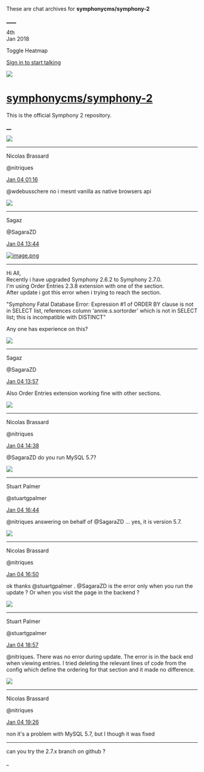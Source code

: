 These are chat archives for **symphonycms/symphony-2**

[__](/symphonycms/symphony-2/archives/2018/01/05)[__](/symphonycms/symphony-2/archives/2018/01/03)

4th  
Jan 2018

Toggle Heatmap

[Sign in to start talking](/login?action=login&button=archive-login)

![](https://avatars-02.gitter.im/group/iv/3/57542c45c43b8c601977197e?s=48)

#  [symphonycms/symphony-2](/symphonycms/symphony-2)

This is the official Symphony 2 repository.

[ __](/orgs/symphonycms/rooms "More symphonycms rooms")

![](https://avatars1.githubusercontent.com/u/771169?v=4&s=30)

____

Nicolas Brassard

@nitriques

[Jan 04
01:16](https://gitter.im/symphonycms/symphony-2?at=5a4d807968d092bb621f4e91)

@wdebusschere no i mesnt vanilla as native browsers api

![](https://avatars0.githubusercontent.com/u/25058474?v=4&s=30)

____

Sagaz

@SagaraZD

[Jan 04
13:44](https://gitter.im/symphonycms/symphony-2?at=5a4e2fa103838b2f2a6d6e53)

[![image.png](https://files.gitter.im/symphonycms/symphony-2/Iawv/thumb/image.png)](https://files.gitter.im/symphonycms/symphony-2/Iawv/image.png)

____

Hi All,  
Recently i have upgraded Symphony 2.6.2 to Symphony 2.7.0.  
I'm using Order Entries 2.3.8 extension with one of the section.  
After update i got this error when i trying to reach the section.

"Symphony Fatal Database Error: Expression #1 of ORDER BY clause is not in
SELECT list, references column 'annie.s.sortorder' which is not in SELECT
list; this is incompatible with DISTINCT"

Any one has experience on this?

![](https://avatars0.githubusercontent.com/u/25058474?v=4&s=30)

____

Sagaz

@SagaraZD

[Jan 04
13:57](https://gitter.im/symphonycms/symphony-2?at=5a4e32c9ce68c3bc747a3a96)

Also Order Entries extension working fine with other sections.

![](https://avatars1.githubusercontent.com/u/771169?v=4&s=30)

____

Nicolas Brassard

@nitriques

[Jan 04
14:38](https://gitter.im/symphonycms/symphony-2?at=5a4e3c7e0163b02810b05278)

@SagaraZD do you run MySQL 5.7?

![](https://avatars1.githubusercontent.com/u/825064?v=4&s=30)

____

Stuart Palmer

@stuartgpalmer

[Jan 04
16:44](https://gitter.im/symphonycms/symphony-2?at=5a4e59fa03838b2f2a6e6bc0)

@nitriques answering on behalf of @SagaraZD ... yes, it is version 5.7.

![](https://avatars1.githubusercontent.com/u/771169?v=4&s=30)

____

Nicolas Brassard

@nitriques

[Jan 04
16:50](https://gitter.im/symphonycms/symphony-2?at=5a4e5b6c5355812e575045ee)

ok thanks @stuartgpalmer . @SagaraZD is the error only when you run the update
? Or when you visit the page in the backend ?

![](https://avatars1.githubusercontent.com/u/825064?v=4&s=30)

____

Stuart Palmer

@stuartgpalmer

[Jan 04
18:57](https://gitter.im/symphonycms/symphony-2?at=5a4e791fce68c3bc747bd3a2)

@nitriques. There was no error during update. The error is in the back end
when viewing entries. I tried deleting the relevant lines of code from the
config which define the ordering for that section and it made no difference.

![](https://avatars1.githubusercontent.com/u/771169?v=4&s=30)

____

Nicolas Brassard

@nitriques

[Jan 04
19:26](https://gitter.im/symphonycms/symphony-2?at=5a4e7fe1edd2230811121817)

non it's a problem with MySQL 5.7, but I though it was fixed

____

can you try the 2.7.x branch on github ?

_

